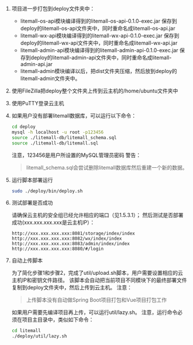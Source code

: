 
1. 项目进一步打包到deploy文件夹中：
   * litemall-os-api模块编译得到的litemall-os-api-0.1.0-exec.jar 保存到deploy的litemall-os-api文件夹中，同时重命名成litemall-os-api.jar
   * litemall-wx-api模块编译得到的litemall-wx-api-0.1.0-exec.jar 保存到deploy的litemall-wx-api文件夹中，同时重命名成litemall-wx-api.jar
   * litemall-admin-api模块编译得到的litemall-admin-api-0.1.0-exec.jar 保存到deploy的litemall-admin-api文件夹中，同时重命名成litemall-admin-api.jar
   * litemall-admin模块编译以后，把dist文件夹压缩，然后放到deploy的litemall-admin文件夹中。
   
2. 使用FileZilla把deploy整个文件夹上传到云主机的/home/ubuntu文件夹中

3. 使用PuTTY登录云主机

4. 如果用户没有部署litemall数据库，可以运行以下命令：

    ```bash
    cd deploy
    mysql -h localhost -u root -p123456 
    source ./litemall-db/litemall_schema.sql 
    source ./litemall-db/litemall.sql 
    ```
    注意，123456是用户所设置的MySQL管理员密码
    警告：
    > litemall_schema.sql会尝试删除litemall数据库然后重建一个新的数据。

5. 运行脚本部署运行

    ```bash
    sudo ./deploy/bin/deploy.sh
    ```

6. 测试部署是否成功
  
    请确保云主机的安全组已经允许相应的端口（见1.5.3.1）；
    然后测试是否部署成功(xxx.xxx.xxx.xxx是云主机IP）：

    ```
    http://xxx.xxx.xxx.xxx:8081/storage/index/index
    http://xxx.xxx.xxx.xxx:8082/wx/index/index
    http://xxx.xxx.xxx.xxx:8083/admin/index/index
    http://xxx.xxx.xxx.xxx:8080/#/login
    ```

7. 自动上传脚本

    为了简化步骤1和步骤2，完成了util/upload.sh脚本，用户需要设置相应的云主机IP和密钥文件路径。
    该脚本会自动把当前项目不同模块下的最终部署文件复制到deploy文件夹中，然后上传到云主机。
    注意：
    > 上传脚本没有自动做Spring Boot项目打包和Vue项目打包工作
    
    如果用户需要先编译项目再上传，可以运行util/lazy.sh。
    注意，运行命令必须在项目主目录中，类似如下命令：
    ```bash
    cd litemall
    ./deploy/util/lazy.sh
    ```
